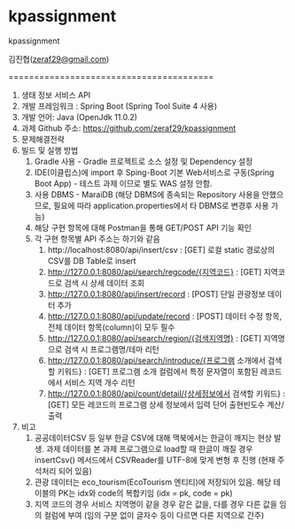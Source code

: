 # kpassignment
kpassignment

김진협(zeraf29@gmail.com) 

========================================

1. 생태 정보 서비스 API
2. 개발 프레임워크 : Spring Boot (Spring Tool Suite 4 사용)
3. 개발 언어: Java (OpenJdk 11.0.2)
4. 과제 Github 주소: https://github.com/zeraf29/kpassignment
5. 문제해결전략
6. 빌드 및 실행 방법
   1. Gradle 사용 - Gradle 프로젝트로 소스 설정 및 Dependency 설정
   2. IDE(이클립스)에 import 후 Sping-Boot 기본 Web서비스로 구동(Spring Boot App) - 테스트 과제 이므로 별도 WAS 설정 안함.
   3. 사용 DBMS - MaraiDB (해당 DBMS에 종속되는 Repository 사용을 안했으므로, 필요에 따라 application.properties에서 타 DBMS로 변경후 사용 가능)
   4. 해당 구현 항목에 대해 Postman을 통해 GET/POST API 기능 확인
   5. 각 구현 항목별 API 주소는 하기와 같음
      1. http://localhost:8080/api/insert/csv : [GET] 로컬 static 경로상의 CSV를 DB Table로 insert
      2. http://127.0.0.1:8080/api/search/regcode/{지역코드} : [GET] 지역코드로 검색 시 상세 데이터 조회
      3. http://127.0.0.1:8080/api/insert/record : [POST] 단일 관광정보 데이터 추가 
      4. http://127.0.0.1:8080/api/update/record : [POST] 데이터 수정 항목, 전체 데이터 항목(column)이 모두 필수
      5. http://127.0.0.1:8080/api/search/region/{검색지역명} : [GET] 지역명으로 검색 시 프로그램명/테마 리턴
      6. http://127.0.0.1:8080/api/search/introduce/{프로그램 소개에서 검색할 키워드} : [GET] 프로그램 소개 컬럼에서 특정 문자열이 포함된 레코드에서 서비스 지역 개수 리턴
      7. http://127.0.0.1:8080/api/count/detail/{상세정보에서 검색할 키워드} : [GET] 모든 레코드의 프로그램 상세 정보에서 입력 단어 출현빈도수 계산/출력
7. 비고
   1. 공공데이터CSV 등 일부 한글 CSV에 대해 맥북에서는 한글이 깨지는 현상 발생.
      과제 데이터를 본 과제 프로그램으로 load할 때 한글이 깨질 경우 insertCsv() 메서드에서 CSVReader를 UTF-8에 맞게 변형 후 진행
      (현재 주석처리 되어 있음)
   2. 관광 데이터는 eco_tourism(EcoTourism 엔티티)에 저장되어 있음.
      해당 테이블의 PK는 idx와 code의 복합키임 (idx = pk, code = pk)
   3. 지역 코드의 경우 서비스 지역명이 같을 경우 같은 값을, 다를 경우 다른 값을 임의 컬럼에 부여
      (임의 구분 없이 글자수 등이 다르면 다른 지역으로 간주)
